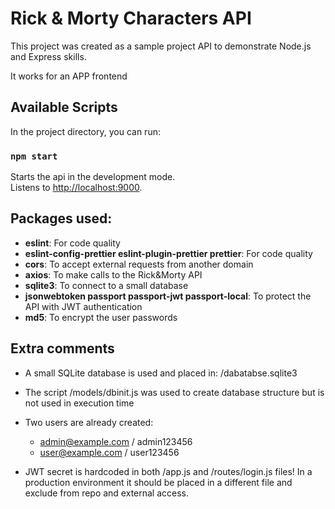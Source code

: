 # Rick & Morty Characters API

This project was created as a sample project API to demonstrate Node.js and Express skills.

It works for an APP frontend

## Available Scripts

In the project directory, you can run:

### `npm start`

Starts the api in the development mode.\
Listens to [http://localhost:9000](http://localhost:9000).

## Packages used:

* **eslint**: For code quality 
* **eslint-config-prettier eslint-plugin-prettier prettier**: For code quality
* **cors**: To accept external requests from another domain
* **axios**: To make calls to the Rick&Morty API
* **sqlite3**: To connect to a small database
* **jsonwebtoken passport passport-jwt passport-local**: To protect the API with JWT authentication
* **md5**: To encrypt the user passwords

## Extra comments

* A small SQLite database is used and placed in: /dabatabse.sqlite3 
* The script /models/dbinit.js was used to create database structure but is not used in execution time
* Two users are already created: 

    * admin@example.com / admin123456
    * user@example.com / user123456

* JWT secret is hardcoded in both /app.js and /routes/login.js files! In a production environment it should be placed in a different file and exclude from repo and external access.
